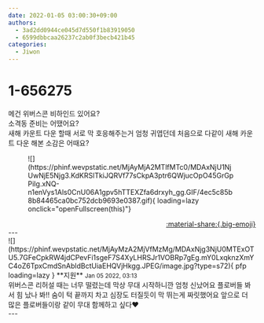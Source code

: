 ```yaml
---
date: 2022-01-05 03:00:30+09:00
authors:
  - 3ad2dd0944ce045d7d550f1b83919050
  - 6599dbbcaa26237c2ab0f3becb421b45
categories:
  - Jiwon
---
```


# 1-656275

<div class="post-container" markdown="1">
<div class="content-container md-sidebar__scrollwrap" markdown="1">

메건 위버스콘 비하인드 있어요?<br>소격동 준비는 어땠어요?<br>새해 카운트 다운 할때 서로 막 호응해주는거 엄청 귀엽던데 처음으로 다같이 새해 카운트 다운 해본 소감은 어때요?
<figure markdown="1">
![](https://phinf.wevpstatic.net/MjAyMjA2MTlfMTc0/MDAxNjU1NjUwNjE5Njg3.KdKRSlTkiJQRVf77sCkpA3ptr6QWjucOpO45GrGpPiIg.xNQ-n1enVys1Als0CnU06A1gpv5hTTEXZfa6drxyh_gg.GIF/4ec5c85b8b84465ca0bc752dcb9693e0387.gif){ loading=lazy onclick="openFullscreen(this)"}
</figure>


</div>
</div>

<div style="text-align: right;" markdown="1">
<a href="https://weverse.io/fromis9/fanpost/1-656275" style="text-align: right;">:material-share:{.big-emoji}</a>
</div>
---

<div class="comments-container md-sidebar__scrollwrap" markdown="1">
<div class="comment" markdown="1">
<div class='id-container' markdown="1">
![](https://phinf.wevpstatic.net/MjAyMzA2MjVfMzMg/MDAxNjg3NjU0MTExOTU5.7GFeCpkRW4jdCPevFi1sgeF7S4XyLHRSJr1VOBRp7gEg.mY0LxqknzXmYC4oZ6TpxCmdSnAbldBctUiaEHQVjHkgg.JPEG/image.jpg?type=s72){ pfp loading=lazy }
**<span class="artist">지원</span>** <small>Jan 05 2022, 03:13</small><br>
</div>
<div class='comment-body' markdown="1">
위버스콘 리허설 때는 너무 떨렸는데 막상 무대 시작하니깐 엄청 신났어요 플로버들 봐서 힘 났나 봐!! 숨이 턱 끝까지 차고 심장도 터질듯이 막 뛰는게 짜릿했어요 앞으로 더 많은 플로버들이랑 같이 무대 함께하고 싶다♥️
</div>
</div>
</div>
---
